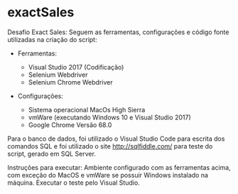 # exactSales
Desafio Exact Sales:
Seguem as ferramentas, configurações e código fonte utilizadas na criação do script:
- Ferramentas:
  - Visual Studio 2017 (Codificação)
  - Selenium Webdriver
  - Selenium Chrome Webdriver

- Configurações:
  - Sistema operacional MacOs High Sierra
  - vmWare (executando Windows 10 e Visual Studio 2017)
  - Google Chrome Versão 68.0
  
Para o banco de dados, foi utilizado o Visual Studio Code para escrita dos comandos SQL e foi utilizado o site 
http://sqlfiddle.com/ para teste do script, gerado em SQL Server.

Instruções para executar:
Ambiente configurado com as ferramentas acima, com exceção do MacOS e vmWare se possuir Windows instalado na máquina.
Executar o teste pelo Visual Studio.
